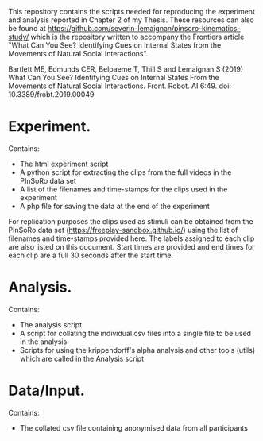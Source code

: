 This repository contains the scripts needed for reproducing the experiment and analysis reported in Chapter 2 of my Thesis.
These resources can also be found at https://github.com/severin-lemaignan/pinsoro-kinematics-study/ which is the repository written to accompany the Frontiers article "What Can You See? Identifying Cues on Internal States from the Movements of Natural Social Interactions". 

Bartlett ME, Edmunds CER, Belpaeme T, Thill S and Lemaignan S (2019) What Can You See? Identifying Cues on Internal States From the Movements of Natural Social Interactions. Front. Robot. AI 6:49. doi: 10.3389/frobt.2019.00049

# Experiment. <br>
Contains:
  - The html experiment script
  - A python script for extracting the clips from the full videos in the PInSoRo data set
  - A list of the filenames and time-stamps for the clips used in the experiment
  - A php file for saving the data at the end of the experiment
  
For replication purposes the clips used as stimuli can be obtained from the PInSoRo data set (https://freeplay-sandbox.github.io/) using the list of filenames and time-stamps provided here. The labels assigned to each clip are also listed on this document. Start times are provided and end times for each clip are a full 30 seconds after the start time. 
  
# Analysis. <br>
Contains:
  - The analysis script
  - A script for collating the individual csv files into a single file to be used in the analysis
  - Scripts for using the krippendorff's alpha analysis and other tools (utils) which are called in the Analysis script
  
# Data/Input. <br>
Contains:
  - The collated csv file containing anonymised data from all participants

